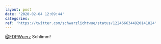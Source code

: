 ```yaml
---
layout: post
date: '2020-02-04 12:09:44'
categories: 
ref: 'https://twitter.com/schwarzlichtwue/status/1224666344920141824'
---
```

[@FDPWuerz](https://twitter.com/FDPWuerz) Schlimm!